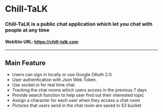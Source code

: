 # **Chill-TaLK**

### Chill-TaLK is a public chat application which let you chat with people at any time

#### WebSite URL: https://chill-talk.com

---

## **Main Feature**
* Users can sign in locally or use Google OAuth 2.0.
* User authentication with Json Web Token.
* Use socket.io for real time chat
* Tracking the chat rooms which users access in the previous 7 days
* Provide search function to help user find out their interested topic 
* Assign a character for each user when they access a chat room
* Pictures that users send in the chat room are saved in S3 bucket

